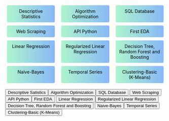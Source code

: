 <div class="btn-container">
  <a class="btn" href="https://github.com/TatianaCC/descriptive-statistics-exercises-project-with-python">Descriptive Statistics</a>
  <a class="btn" href="https://github.com/TatianaCC/algorithm-optimization-project-machine-learning">Algorithm Optimization</a>
  <a class="btn" href="https://github.com/TatianaCC/connecting-to-a-sql-database-project-tutorial">SQL Database</a>
  <a class="btn" href="https://github.com/TatianaCC/web-scraping-project-tutorial">Web Scraping</a>
  <a class="btn" href="https://github.com/TatianaCC/interacting-with-api-python-project-tutorial">API Python</a>
  <a class="btn" href="https://github.com/TatianaCC/machine-learning-python-template">First EDA</a>
  <a class="btn" href="https://github.com/4GeeksAcademy/machine-learning-python-template-LinearRegression">Linear Regression</a>
  <a class="btn" href="https://github.com/4GeeksAcademy/regularized_linear_model">Regularized Linear Regression</a>
  <a class="btn" href="https://github.com/4GeeksAcademy/decision_tree">Decision Tree, Random Forest and Boosting</a>
  <a class="btn" href="https://github.com/4GeeksAcademy/NaivesBayes">Naive-Bayes</a>
  <a class="btn" href="https://github.com/4GeeksAcademy/TemporalSeries-TatianaCC">Temporal Series</a>
  <a class="btn" href="https://github.com/4GeeksAcademy/kMeans_TatianaCC">Clustering-Basic (K-Means)</a>
</div>

<style>
.btn-container {
  display: flex;
  flex-wrap: wrap;
  justify-content: space-between;
}

.btn {
  flex-basis: calc(28% - 10px); /* Calcular el ancho para tres botones por línea */
  margin: 5px;
  padding: 10px;
  background: linear-gradient(to right,#aef5cd, #88b8f7); /* Degradado de color */
  color: black;
  text-align: center;
  text-decoration: none;
  border-radius: 4px;
  border: none;
  cursor: pointer;
  word-wrap: break-word;
}

.btn:hover {
  background: linear-gradient(to right, #88b8f7, #aef5cd); /* Cambio de color al pasar el ratón */
  color: grey;
}
</style>




<button onclick="window.location.href=https://github.com/TatianaCC/descriptive-statistics-exercises-project-with-python)'">Descriptive Satistics</button><button onclick="window.location.href=https://github.com/TatianaCC/algorithm-optimization-project-machine-learning'">Algorithm Optimization</button><button onclick="window.location.href=https://github.com/TatianaCC/connecting-to-a-sql-database-project-tutorial'">SQL Database</button>
<button onclick="window.location.href=https://github.com/TatianaCC/web-scraping-project-tutorial'">Web Scraping</button><button onclick="window.location.href=https://github.com/TatianaCC/interacting-with-api-python-project-tutorial'">API Python</button><button onclick="window.location.href=https://github.com/TatianaCC/machine-learning-python-template'">First EDA</button>
<button onclick="window.location.href=https://github.com/4GeeksAcademy/machine-learning-python-template-LinearRegression'">Linear Regression</button><button onclick="window.location.href=https://github.com/4GeeksAcademy/regularized_linear_model'">Regularized Linear Regression</button><button onclick="window.location.href=https://github.com/4GeeksAcademy/decision_tree'">Decision Tree, Random Forest and Boosting</button>
<button onclick="window.location.href=https://github.com/4GeeksAcademy/NaivesBayes)](https://github.com/4GeeksAcademy/NaivesBayes'">Naive-Bayes</button><button onclick="window.location.href=https://github.com/4GeeksAcademy/TemporalSeries-TatianaCC'">Temporal Series</button><button onclick="window.location.href=https://github.com/4GeeksAcademy/kMeans_TatianaCC)](https://github.com/4GeeksAcademy/kMeans_TatianaCC'">Clustering-Basic (K-Means)</button>




























